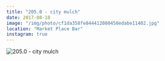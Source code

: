 ```yaml
---
title: "205.0 - city mulch"
date: 2017-08-18
image: "/img/photo/cf1da358fe844412080458edabe11402.jpg"
location: "Market Place Bar"
instagram: true
---
```


![205.0 - city mulch](/img/photo/cf1da358fe844412080458edabe11402.jpg)
